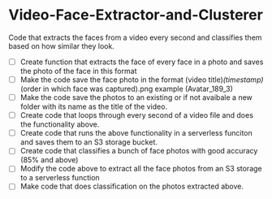 # Video-Face-Extractor-and-Clusterer
Code that extracts the faces from a video every second and classifies them based on how similar they look.

- [ ] Create function that extracts the face of every face in a photo and saves the photo of the face in this format
- [ ] Make the code save the face photo in the format (video title)_(timestamp)_(order in which face was captured).png example (Avatar_189_3)
- [ ] Make the code save the photos to an existing or if not avaibale a new folder with its name as the title of the video.
- [ ] Create code that loops through every second of a video file and does the functionality above.
- [ ] Create code that runs the above functionality in a serverless funciton and saves them to an S3 storage bucket.
- [ ] Create code that classifies a bunch of face photos with good accuracy (85% and above)
- [ ] Modify the code above to extract all the face photos from an S3 storage to a serverless function
- [ ] Make code that does classification on the photos extracted above.
